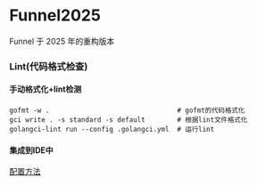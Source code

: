 # Funnel2025
Funnel 于 2025 年的重构版本 

### Lint(代码格式检查)
#### 手动格式化+lint检测
```shell
gofmt -w .                                # gofmt的代码格式化
gci write . -s standard -s default        # 根据lint文件格式化
golangci-lint run --config .golangci.yml  # 运行lint
```
#### 集成到IDE中
[配置方法]("https://golangci-lint.run/welcome/integrations/")